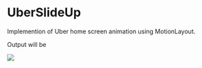# UberSlideUp
Implemention of Uber home screen animation using MotionLayout.

Output will be

[![](http://img.youtube.com/vi/FyOmH6_6UNU/0.jpg)](http://www.youtube.com/watch?v=FyOmH6_6UNU "")
